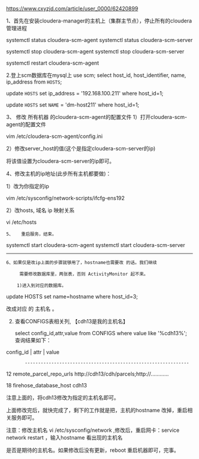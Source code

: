 
https://www.cxyzjd.com/article/user_0000/62420899


1、首先在安装cloudera-manager的主机上（集群主节点），停止所有的cloudera管理进程

systemctl status cloudera-scm-agent
systemctl status cloudera-scm-server

systemctl stop cloudera-scm-agent
systemctl stop cloudera-scm-server

systemctl restart cloudera-scm-agent


2.登上scm数据库在mysql上
use scm;
select host_id, host_identifier, name, ip_address from `HOSTS`;

update `HOSTS` set ip_address = '192.168.100.211' where host_id=1;

update `HOSTS` set `NAME` = 'dm-host211' where host_id=1;

3、 修改 所有机器 的cloudera-scm-agent的配置文件
1）打开cloudera-scm-agent的配置文件

vim /etc/cloudera-scm-agent/config.ini

2）修改server_host的值(这个是指定cloudera-scm-server的ip)

将该值设置为cloudera-scm-server的ip即可。

4、修改主机的ip地址(此步所有主机都要做)：

1）改为你指定的ip

vim /etc/sysconfig/network-scripts/ifcfg-ens192

2）改hosts, 域名 ip 映射关系

vi /etc/hosts

    5、   重启服务，结束。

systemctl start cloudera-scm-agent
systemctl start cloudera-scm-server

*********************************************************************************************************

    6、如果仅是改ip上面的步骤就够用了，hostname也需要改 的话。我们继续

         需要修改数据库里，两张表，否则 ActivityMonitor 起不来。

        1)进入到对应的数据库。 

update HOSTS set name=hostname where host_id=3;

改成对应 的 主机名 。

2) 查看CONFIGS表相关列, 【cdh13是我的主机名】

   select config_id,attr,value from CONFIGS where value like '%cdh13%';
   查询结果如下：

config_id              |    attr   |                   value

           --------------------------------------------------------------
12        remote_parcel_repo_urls       http://cdh13/cdh/parcels;http://............

18        firehose_database_host         cdh13


注意上面的，将cdh13修改为指定的主机名即可。

上面修改完后，就快完成了，剩下的工作就是把，主机的hostname 改掉，重启相关服务即可。

注意：修改主机名  vi /etc/sysconfig/network  ,修改后，重启网卡：service network restart  ，输入hostname 看出现的主机名

是否是期待的主机名。如果修改后没有更新，reboot 重启机器即可，完事。